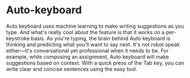 # Auto-keyboard
Auto keyboard uses machine learning to make writing suggestions as you type. And what's really cool about the feature is that it works on a per-keystroke basis. As you're typing, the brain behind Auto keyboard is thinking and predicting what you'll want to say next. It's not robot speak either—it's conversational yet professional when it needs to be. For example, while composing an assignment, Auto keyboard will make suggestions based on context. With a quick press of the Tab key, you can write clear and concise sentences using the easy tool.
